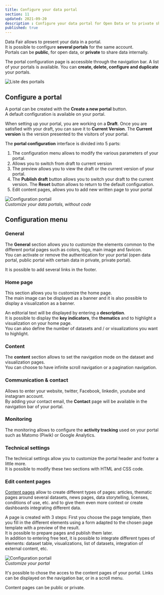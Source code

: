```yaml
---
title: Configure your data portal
section: 11
updated: 2021-09-20
description : Configure your data portal for Open Data or to private share.
published: true
---
```


Data&nbsp;Fair allows to present your data in a portal.  
It is possible to configure **several portals** for the same account.  
Portals can be **public**, for open&nbsp;data, or **private** to share data internally.  

The portal configuration page is accessible through the navigation bar. A list of your portals is available.
You can **create, delete, configure and duplicate** your portals.

![Liste des portails](./images/user-guide-backoffice/portal-list.jpg)

## Configure a portal

A portal can be created with the **Create a new portal** button.  
A default configuration is available on your portal.

When setting up your portal, you are working on a **Draft**. Once you are satisfied with your draft, you can save it to **Current Version**.
The **Current version** is the version presented to the visitors of your portal.

The **portal configuration** interface is divided into 5 parts:

1. The configuration menu allows to modify the various parameters of your portal.
2. Allows you to switch from draft to current version
3. The preview allows you to view the draft or the current version of your portal.
4. The **Publish draft** button allows you to switch your draft to the current version. The **Reset** button allows to return to the default configuration.
5. Edit content pages, allows you to add new written page to your portal

![Configuration portail](./images/user-guide-backoffice/portal-config.jpg)  
*Customize your data portals, without code*

## Configuration menu
### General

The **General** section allows you to customize the elements common to the different portal pages such as colors, logo, main image and favicon.  
You can activate or remove the authentication for your portal (open&nbsp;data portal, public portal with certain data in private, private portal).  

It is possible to add several links in the footer.

### Home page
This section allows you to customize the home page.  
The main image can be displayed as a banner and it is also possible to display a visualization as a banner.  

An editorial text will be displayed by entering a **description**.  
It is possible to display the **key indicators**, the **thematics** and to highlight a visualization on your home page.  
You can also define the number of datasets and / or visualizations you want to highlight.  

### Content
The **content** section allows to set the navigation mode on the dataset and visualization pages.  
You can choose to have infinite scroll navigation or a pagination navigation.

### Communication & contact
Allows to enter your website, twitter, Facebook, linkedin, youtube and instagram account.  
By adding your contact email, the **Contact** page will be available in the navigation bar of your portal.

### Monitoring
The monitoring allows to configure the **activity tracking** used on your portal such as Matomo (Piwik) or Google Analytics.

### Technical settings
The technical settings allow you to customize the portal header and footer a little more.  
It is possible to modify these two sections with HTML and CSS code.

### Edit content pages

[Content pages](./user-guide-backoffice/content) allow to create different types of pages: articles, thematic pages around several datasets, news pages, data storytelling, licenses, conditions of use, etc. and to give them even more context or create dashboards integrating different data.

A page is created with 3 steps: First you choose the page template, then you fill in the different elements using a form adapted to the chosen page template with a preview of the result.  
It is possible to prepare pages and publish them later.  
In addition to entering free text, it is possible to integrate different types of elements: dataset table, visualizations, list of datasets, integration of external content, etc.  

![Configuration portail](./images/user-guide-backoffice/portal-contenu.jpg)  
*Customize your portal*

It's possible to chose the acces to the content pages of your portal. Links can be displayed on the navigation bar, or in a scroll menu.  

Content pages can be public or private.
